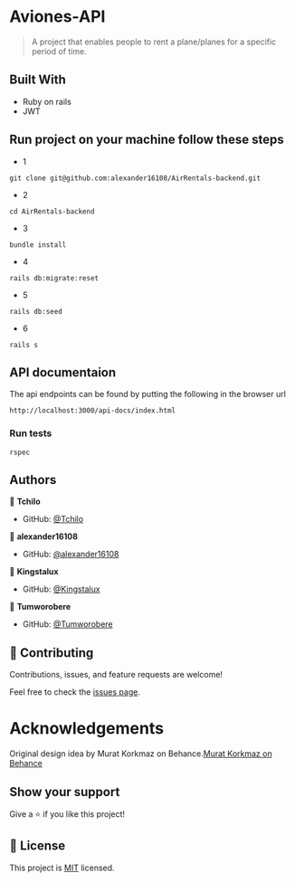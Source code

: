 # Aviones-API

> A project that enables people to rent a plane/planes for a specific period of time.


## Built With
- Ruby on rails
- JWT

## Run project on your machine follow these steps

- 1
 ```
git clone git@github.com:alexander16108/AirRentals-backend.git
```

- 2
```
cd AirRentals-backend
```
- 3

```
bundle install
```
- 4

```
rails db:migrate:reset
```
- 5

```
rails db:seed
```
- 6

```
rails s
```

## API documentaion

The api endpoints can be found by putting the following in the browser url

```
http://localhost:3000/api-docs/index.html

```

### Run tests
```
rspec
```

## Authors

👤 **Tchilo**

- GitHub: [@Tchilo](https://github.com/Tchilo)

👤 **alexander16108**

- GitHub: [@alexander16108](https://github.com/alexander16108)


👤 **Kingstalux**
- GitHub: [@Kingstalux](https://github.com/Kingstalux)


👤 **Tumworobere**
- GitHub: [@Tumworobere](https://github.com/Tumworobere)


## 🤝 Contributing

Contributions, issues, and feature requests are welcome!

Feel free to check the [issues page](../../issues/).

# Acknowledgements

Original design idea by Murat Korkmaz on Behance.[Murat Korkmaz on Behance](https://www.behance.net/muratk)

## Show your support

Give a ⭐️ if you like this project!


## 📝 License

This project is [MIT](./MIT.md) licensed.



